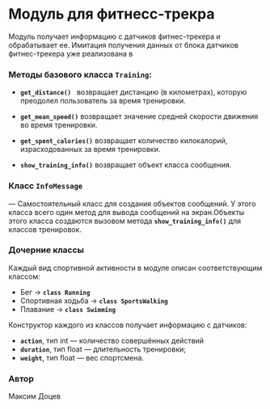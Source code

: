 #  Модуль для фитнесс-трекра

Модуль получает информацию с датчиков фитнес-трекера и обрабатывает ее. Имитация получения данных от блока датчиков фитнес-трекера уже реализована в 

### Методы базового класса **```Training```**:

- **```get_distance() ```** возвращает дистанцию (в километрах), которую преодолел пользователь за время тренировки.

- **```get_mean_speed()```** возвращает значение средней скорости движения во время тренировки.
- **```get_spent_calories()```** возвращает количество килокалорий, израсходованных за время тренировки.
- **```show_training_info()```** возвращает объект класса сообщения.


### Класс **```InfoMessage```**

— Самостоятельный класс для создания объектов сообщений. У этого класса всего один метод для вывода сообщений на экран.Объекты этого класса создаются вызовом метода **```show_training_info()```**
для классов тренировок.


### Дочерние классы
Каждый вид спортивной активности в модуле описан соответствующим классом:

- Бег → **```class Running```**
- Cпортивная ходьба → **```class SportsWalking```**
- Плавание → **```class Swimming```**

Конструктор каждого из классов получает информацию с датчиков:

- **```action```**, тип int — количество совершённых действий
- **```duration```**, тип float — длительность тренировки;
- **```weight```**, тип float — вес спортсмена.

### Автор

Максим Доцев
